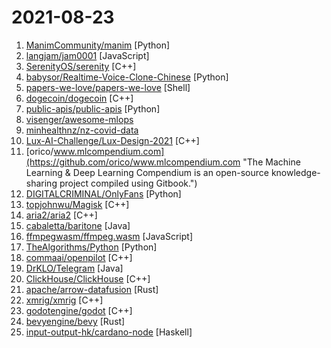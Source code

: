 # 2021-08-23

1. [ManimCommunity/manim](https://github.com/ManimCommunity/manim "A community-maintained Python framework for creating mathematical animations.") [Python]
2. [langjam/jam0001](https://github.com/langjam/jam0001 "") [JavaScript]
3. [SerenityOS/serenity](https://github.com/SerenityOS/serenity "The Serenity Operating System 🐞") [C++]
4. [babysor/Realtime-Voice-Clone-Chinese](https://github.com/babysor/Realtime-Voice-Clone-Chinese "🚀AI拟声: 5秒内克隆您的声音并生成任意语音内容 Clone a voice in 5 seconds to generate arbitrary speech in real-time") [Python]
5. [papers-we-love/papers-we-love](https://github.com/papers-we-love/papers-we-love "Papers from the computer science community to read and discuss.") [Shell]
6. [dogecoin/dogecoin](https://github.com/dogecoin/dogecoin "very currency") [C++]
7. [public-apis/public-apis](https://github.com/public-apis/public-apis "A collective list of free APIs") [Python]
8. [visenger/awesome-mlops](https://github.com/visenger/awesome-mlops "A curated list of references for MLOps") 
9. [minhealthnz/nz-covid-data](https://github.com/minhealthnz/nz-covid-data "COVID-19 locations of interest") 
10. [Lux-AI-Challenge/Lux-Design-2021](https://github.com/Lux-AI-Challenge/Lux-Design-2021 "Home to the design and engine of the Lux AI Challenge Season 1") [C++]
11. [orico/www.mlcompendium.com](https://github.com/orico/www.mlcompendium.com "The Machine Learning & Deep Learning Compendium is an open-source knowledge-sharing project compiled using Gitbook.") 
12. [DIGITALCRIMINAL/OnlyFans](https://github.com/DIGITALCRIMINAL/OnlyFans "Scrape all the media from an OnlyFans account - Updated regularly") [Python]
13. [topjohnwu/Magisk](https://github.com/topjohnwu/Magisk "The Magic Mask for Android") [C++]
14. [aria2/aria2](https://github.com/aria2/aria2 "aria2 is a lightweight multi-protocol & multi-source, cross platform download utility operated in command-line. It supports HTTP/HTTPS, FTP, SFTP, BitTorrent and Metalink.") [C++]
15. [cabaletta/baritone](https://github.com/cabaletta/baritone "google maps for block game") [Java]
16. [ffmpegwasm/ffmpeg.wasm](https://github.com/ffmpegwasm/ffmpeg.wasm "FFmpeg for browser and node, powered by WebAssembly") [JavaScript]
17. [TheAlgorithms/Python](https://github.com/TheAlgorithms/Python "All Algorithms implemented in Python") [Python]
18. [commaai/openpilot](https://github.com/commaai/openpilot "openpilot is an open source driver assistance system. openpilot performs the functions of Automated Lane Centering and Adaptive Cruise Control for over 100 supported car makes and models.") [C++]
19. [DrKLO/Telegram](https://github.com/DrKLO/Telegram "Telegram for Android source") [Java]
20. [ClickHouse/ClickHouse](https://github.com/ClickHouse/ClickHouse "ClickHouse® is a free analytics DBMS for big data") [C++]
21. [apache/arrow-datafusion](https://github.com/apache/arrow-datafusion "Apache Arrow DataFusion and Ballista query engines") [Rust]
22. [xmrig/xmrig](https://github.com/xmrig/xmrig "RandomX, CryptoNight, AstroBWT and Argon2 CPU/GPU miner") [C++]
23. [godotengine/godot](https://github.com/godotengine/godot "Godot Engine – Multi-platform 2D and 3D game engine") [C++]
24. [bevyengine/bevy](https://github.com/bevyengine/bevy "A refreshingly simple data-driven game engine built in Rust") [Rust]
25. [input-output-hk/cardano-node](https://github.com/input-output-hk/cardano-node "The core component that is used to participate in a Cardano decentralised blockchain.") [Haskell]
